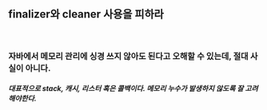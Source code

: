 ## finalizer와 cleaner 사용을 피하라

<br>

### 자바에서 메모리 관리에 싱경 쓰지 않아도 된다고 오해할 수 있는데, 절대 사실이 아니다.
##### 대표적으로 stack, 캐시, 리스터 혹은 콜백이다. 메모리 누수가 발생하지 않도록 잘 고려해야한다.

